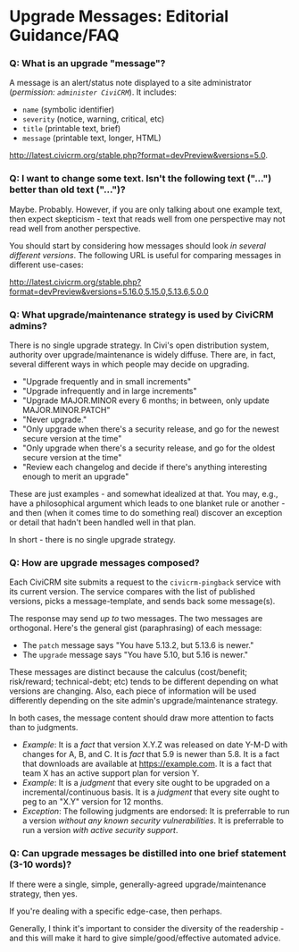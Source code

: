 # Upgrade Messages: Editorial Guidance/FAQ

### Q: What is an upgrade "message"?

A message is an alert/status note displayed to a site administrator (*permission: `administer CiviCRM`*). It includes:

* `name` (symbolic identifier)
* `severity` (notice, warning, critical, etc)
* `title` (printable text, brief)
* `message` (printable text, longer, HTML)

http://latest.civicrm.org/stable.php?format=devPreview&versions=5.0.

### Q: I want to change some text. Isn't the following text ("...") better than old text ("...")?

Maybe. Probably. However, if you are only talking about one example text, then expect skepticism - text that reads well from one perspective may not read well from another perspective.

You should start by considering how messages should look *in several different versions*. The following URL is useful for comparing messages in different use-cases:

http://latest.civicrm.org/stable.php?format=devPreview&versions=5.16.0,5.15.0,5.13.6,5.0.0

### Q: What upgrade/maintenance strategy is used by CiviCRM admins?

There is no single upgrade strategy. In Civi's open distribution system, authority over upgrade/maintenance is widely diffuse. There are, in fact, several different ways in which people may decide on upgrading.

* "Upgrade frequently and in small increments"
* "Upgrade infrequently and in large increments"
* "Upgrade MAJOR.MINOR every 6 months; in between, only update MAJOR.MINOR.PATCH"
* "Never upgrade."
* "Only upgrade when there's a security release, and go for the newest secure version at the time"
* "Only upgrade when there's a security release, and go for the oldest secure version at the time"
* "Review each changelog and decide if there's anything interesting enough to merit an upgrade"

These are just examples - and somewhat idealized at that. You may, e.g., have a philosophical argument which leads to one blanket rule or another - and then (when it comes time to do something real) discover an exception or detail that hadn't been handled well in that plan.

In short - there is no single upgrade strategy.

### Q: How are upgrade messages composed?

Each CiviCRM site submits a request to the `civicrm-pingback` service with its current version. The service compares with the list of published versions, picks a message-template, and sends back some message(s).

The response may send *up to* two messages. The two messages are orthogonal. Here's the general gist (paraphrasing) of each message:

* The `patch` message says "You have 5.13.2, but 5.13.6 is newer."
* The `upgrade` message says "You have 5.10, but 5.16 is newer."

These messages are distinct because the calculus (cost/benefit; risk/reward; technical-debt; etc) tends to be different depending on what versions are changing. Also, each piece of information will be used differently depending on the site admin's upgrade/maintenance strategy.

In both cases, the message content should draw more attention to facts than to judgments.

* *Example*: It is a *fact* that version X.Y.Z was released on date Y-M-D with changes for A, B, and C. It is *fact* that 5.9 is newer than 5.8. It is a fact that downloads are available at https://example.com. It is a fact that team X has an active support plan for version Y.
* *Example*: It is a *judgment* that every site ought to be upgraded on a incremental/continuous basis. It is a *judgment* that every site ought to peg to an "X.Y" version for 12 months.
* *Exception*: The following judgments are endorsed: It is preferrable to run a version *without any known security vulnerabilities*. It is preferrable to run a version *with active security support*.

### Q: Can upgrade messages be distilled into one brief statement (3-10 words)?

If there were a single, simple, generally-agreed upgrade/maintenance strategy, then yes.

If you're dealing with a specific edge-case, then perhaps.

Generally, I think it's important to consider the diversity of the readership - and this will make it hard to give simple/good/effective automated advice.
